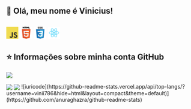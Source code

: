 ## 💜 Olá, meu nome é <strong>Vinicius!</strong>

<code><img height="32" src="https://raw.githubusercontent.com/github/explore/80688e429a7d4ef2fca1e82350fe8e3517d3494d/topics/javascript/javascript.png" alt="Javascript"/></code>
<code><img height="32" src="https://raw.githubusercontent.com/github/explore/80688e429a7d4ef2fca1e82350fe8e3517d3494d/topics/html/html.png" alt="HTML5"/></code>
<code><img height="32" src="https://raw.githubusercontent.com/github/explore/80688e429a7d4ef2fca1e82350fe8e3517d3494d/topics/css/css.png" alt="CSS"/></code>
<code><img height="32" src="https://raw.githubusercontent.com/github/explore/80688e429a7d4ef2fca1e82350fe8e3517d3494d/topics/react/react.png" alt="React"/></code>
---

## ⭐ Informações sobre minha conta GitHub
<p align="left">
  <img src='https://gifs.eco.br/wp-content/uploads/2022/06/gifs-de-capivaras-5.gif' align ='center'>
</p>
 <img src='https://github-readme-stats.vercel.app/api?username=vinii786&show_icons=true' align ='center'>
 <img src='https://github-readme-stats.vercel.app/api?username=vinii786&show_icons=true' align ='center'>
![iuricode](https://github-readme-stats.vercel.app/api/top-langs/?username=vinii786&hide=html&layout=compact&theme=default)](https://github.com/anuraghazra/github-readme-stats)

